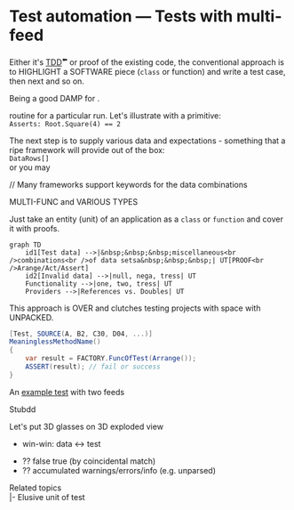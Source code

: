 # Test automation &mdash; Tests with multi-feed

Either it's [TDD](https://github.com/Kyriosity/read-write/tree/main/README%2B/software/tests/asDrive)<sup>⬅️</sup> or proof of the existing code, 
the conventional approach is to HIGHLIGHT a SOFTWARE piece (`class` or function) and write a test case, then next and so on.

Being a good DAMP for .

routine for a particular run. Let's illustrate with a primitive:\
`Asserts: Root.Square(4) == 2`

The next step is to supply various data and expectations - something that a ripe framework will provide out of the box:\
`DataRows[]`\
or you may 


// Many frameworks support keywords for the data combinations

MULTI-FUNC and VARIOUS TYPES

Just take an entity (unit) of an application as a `class` or `function` and cover it with proofs.

```mermaid
graph TD
    id1[Test data] -->|&nbsp;&nbsp;&nbsp;miscellaneous<br />combinations<br />of data setsa&nbsp;&nbsp;&nbsp;| UT[PROOF<br />Arange/Act/Assert]
    id2[Invalid data] -->|null, nega, tress| UT
    Functionality -->|one, two, tress| UT
    Providers -->|References vs. Doubles| UT
```

This approach is OVER and clutches testing projects with space with UNPACKED.

```csharp
[Test, SOURCE(A, B2, C30, D04, ...)]
MeaninglessMethodName()
{
    var result = FACTORY.FuncOfTest(Arrange());
    ASSERT(result); // fail or success
}
```

An [example test](../../../src/TuttiFrutti/FuncStore.Convers.Tests/PhysMath/Dims/LengthsTests.cs) with two feeds

Stubdd

Let's put 3D glasses on 
3D exploded view

+ win-win: data <-> test
* ?? false true (by coincidental match)
* ?? accumulated warnings/errors/info (e.g. unparsed)

Related topics\
|- Elusive unit of test
